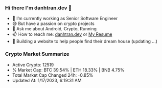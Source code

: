 ### Hi there I'm danhtran.dev 👋

- 🔭 I’m currently working as Senior Software Engineer
- 😄 But have a passion on crypto projects
- 💬 Ask me about Android, Crypto, Running 
- 📫 How to reach me: <a href="https://danhtran.dev" target="_blank">danhtran.dev</a> or <a href="Dan-Resume.pdf" target="_blank">My Resume</a>
- 🌱 Building a website to help people find their dream house (updating ...)

### Crypto Market Summarize
- Active Crypto: 12519
- % Market Cap: BTC 39.54% | ETH 18.33% | BNB 4.75%
- Total Market Cap Changed 24h: -0.85%
- Updated At: 1/17/2023, 6:19:31 AM
